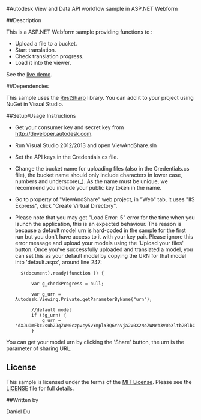 #Autodesk View and Data API workflow sample in ASP.NET Webform 


##Description

This is a ASP.NET Webform sample providing functions to :

* Upload a file to a bucket.
* Start translation.
* Check translation progress.
* Load it into the viewer. 

See the [live demo](http://checkoutmymodel.autodesk.io/).

##Dependencies

This sample uses the [RestSharp](http://restsharp.org/) library. You can add it to your project using NuGet in Visual Studio.

##Setup/Usage Instructions

* Get your consumer key and secret key from http://developer.autodesk.com.
* Run Visual Studio 2012/2013 and open ViewAndShare.sln
* Set the API keys in the Credentials.cs file.
* Change the bucket name for uploading files (also in the Credentials.cs file), the bucket name should only include characters in lower case, numbers and underscore(_). As the name must be unique, we recommend you include your public key token in the name.
* Go to property of "ViewAndShare" web project, in "Web" tab, it uses "IIS Express", click "Create Virtual Directory". 

* Please note that you may get "Load Error: 5" error for the time when you launch the application, this is an expected behaviour. The reason is because a default model urn is hard-coded in the sample for the first run but you don't have access to it with your key pair. Please ignore this error message and upload your models using the 'Upload your files' button. Once you’ve successfully uploaded and translated a model, you can set this as your default model by copying the URN for that model into 'default.aspx', around line 247:

        $(document).ready(function () {

            var g_checkProgress = null;

            var g_urn = Autodesk.Viewing.Private.getParameterByName("urn");

            //default model
            if (!g_urn) {
                g_urn = 'dXJuOmFkc2sub2JqZWN0czpvcy5vYmplY3Q6YnVja2V0X2NoZWNrb3V0bXltb2RlbC9EcmlsbC5kd2Z4';
            }

You can get your model urn by clicking the 'Share' button, the urn is the parameter of sharing URL.
			
## License

This sample is licensed under the terms of the [MIT License](http://opensource.org/licenses/MIT). Please see the [LICENSE](LICENSE) file for full details.

##Written by 

Daniel Du





    
